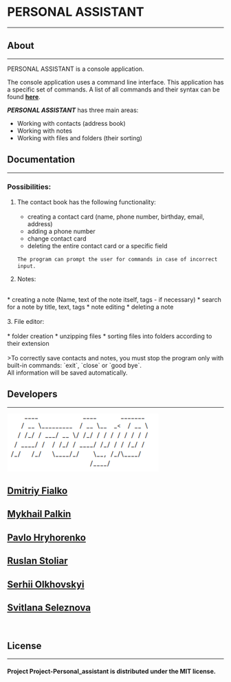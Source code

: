 # PERSONAL ASSISTANT

---

## About

---
PERSONAL ASSISTANT is a console application.

The console application uses a command line interface.
This application has a specific set of commands. 
A list of all commands and their syntax can be found **[here](./help.md)**.<br>

***PERSONAL ASSISTANT*** has three main areas:
- Working with contacts (address book)
- Working with notes
- Working with files and folders (their sorting)

## Documentation

---
### Possibilities:<br>
1. The contact book has the following functionality:<br>
   <br>
    * creating a contact card (name, phone number, birthday, email, address)
    * adding a phone number
    * change contact card
    * deleting the entire contact card or a specific field<br>
   ```
   The program can prompt the user for commands in case of incorrect input.
   ```
2. Notes:<br>
<br>
    * creating a note (Name, text of the note itself, tags - if necessary)
    * search for a note by title, text, tags
    * note editing
    * deleting a note<br>
   <br>
3. File editor:<br>
   <br>
   * folder creation
   * unzipping files
   * sorting files into folders according to their extension<br>
   <br>
   >To correctly save contacts and notes, you must stop the program
   only with built-in commands: `exit`, `close` or `good bye`.<br>
   All information will be saved automatically.

## Developers

---
![logo](./images/logo_white.png)<br>
## [Dmitriy Fialko](https://github.com/dmitriyfialko)<br>
## [Mykhail Palkin](https://github.com/Mephod1y)<br>
## [Pavlo Hryhorenko](https://github.com/Pavlo-Hryhorenko)
## [Ruslan Stoliar](https://github.com/RuslanStoliar)<br>
## [Serhii Olkhovskyi](https://github.com/Serhii-Olkhovskyi)<br>
## [Svitlana Seleznova](https://github.com/SiaAnalyst)<br>


<br>



## License

---

#### Project Project-Personal_assistant is distributed under the MIT license.